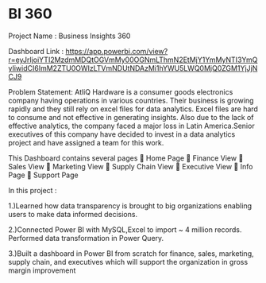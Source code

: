 #  BI 360
Project Name : Business Insights 360


Dashboard Link : https://app.powerbi.com/view?r=eyJrIjoiYTI2MzdmMDQtOGVmMy00OGNmLThmN2EtMjY1YmMyNTI3YmQyIiwidCI6ImM2ZTU0OWIzLTVmNDUtNDAzMi1hYWU5LWQ0MjQ0ZGM1YjJjNCJ9

Problem Statement:
AtliQ Hardware is a consumer goods electronics company having operations in various countries. Their business is growing rapidly and they still rely on excel files for data analytics. Excel files are hard to consume and not effective in generating insights. Also due to the lack of effective analytics, the company faced a major loss in Latin America.Senior executives of this company have decided to invest in a data analytics project and have assigned a team for this work.

This Dashboard contains several pages
🔸 Home Page
🔸 Finance View
🔸 Sales View
🔸 Marketing View
🔸 Supply Chain View
🔸 Executive View
🔸 Info Page
🔸 Support Page

In this project :                                      

1.)Learned how data transparency is brought to big organizations enabling users to make data informed decisions.

2.)Connected Power BI with MySQL,Excel to import ~ 4 million records. Performed data transformation in Power Query.

3.)Built a dashboard in Power BI from scratch for finance, sales, marketing, supply chain, and executives which will support the organization in gross margin improvement
